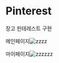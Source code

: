 # Pinterest
장고 핀테레스트 구현

메인페이지![zzzz](https://user-images.githubusercontent.com/84282676/173239963-cca4af11-cba6-4cec-9291-9aae92c30663.PNG)

마이페이지![zzzzzz](https://user-images.githubusercontent.com/84282676/173239969-8f64af15-baf7-4cad-b6ab-3f7426e30c97.PNG)
